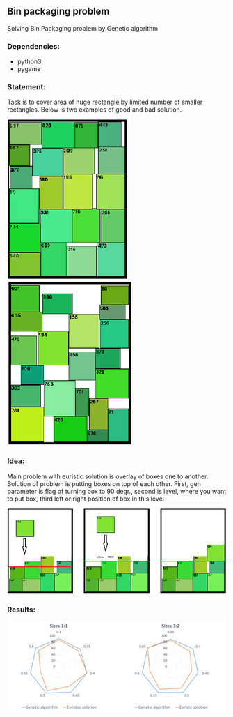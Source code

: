 ## Bin packaging problem 

Solving Bin Packaging problem by Genetic algorithm

### Dependencies:

* python3
* pygame


### Statement:

Task is to cover area of huge rectangle by limited number of smaller rectangles. Below is two examples of good and bad solution.

![screenshot](screenshots/good_solution.png?raw=true)
![screenshot](screenshots/bad_solution.png?raw=true)


### Idea:

Main problem with euristic solution is overlay of boxes one to another. Solution of problem is putting boxes on top of each other. First, gen parameter is flag of turning box to 90 degr., second is level, where you want to put box, third left or right position of box in this level

![screenshot](screenshots/position_choice.png?raw=true)

### Results:

![screenshot](screenshots/results.png?raw=true)

	